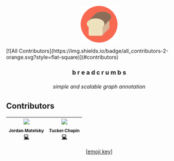 <p align=center><img align=center src='./logo.png' width=100 /></p>
[![All Contributors](https://img.shields.io/badge/all_contributors-2-orange.svg?style=flat-square)](#contributors)
<h3 align=center>b r e a d c r u m b s</h3>
<h6 align=center>simple and scalable graph annotation</h6>

## Contributors


<!-- ALL-CONTRIBUTORS-LIST:START - Do not remove or modify this section -->
<!-- prettier-ignore -->
| [<img src="https://avatars2.githubusercontent.com/u/693511?v=4" width="100px;"/><br /><sub><b>Jordan Matelsky</b></sub>](http://jordan.matelsky.com)<br />[💻](https://github.com/aplbrain/colocar/commits?author=j6k4m8 "Code") | [<img src="https://avatars0.githubusercontent.com/u/9058954?v=4" width="100px;"/><br /><sub><b>Tucker Chapin</b></sub>](http://tuckerchap.in)<br />[💻](https://github.com/aplbrain/colocar/commits?author=tuckerchapin "Code") |
| :---: | :---: |
<!-- ALL-CONTRIBUTORS-LIST:END -->

<p align=center>[<a href="https://github.com/kentcdodds/all-contributors#emoji-key">emoji key</a>]</p>
